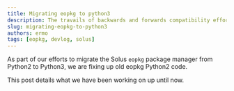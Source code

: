 ```yaml
---
title: Migrating eopkg to python3
description: The travails of backwards and forwards compatibility efforts
slug: migrating-eopkg-to-python3
authors: ermo
tags: [eopkg, devlog, solus]
---
```


As part of our efforts to migrate the Solus `eopkg` package manager from Python2 to Python3, we are fixing up old eopkg Python2 code.

This post details what we have been working on up until now.

<!-- truncate -->

